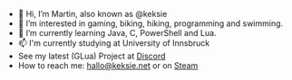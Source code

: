 - 👋 Hi, I’m Martin, also known as @keksie
- 👀 I’m interested in gaming, biking, hiking, programming and swimming.
- 🌱 I’m currently learning Java, C, PowerShell and Lua.
- 📫 I'm currently studying at University of Innsbruck
- See my latest (GLua) Project at [Discord](https://discord.gg/militaryrp)
- How to reach me: hallo@keksie.net or on [Steam](https://steamcommunity.com/id/keksie)
